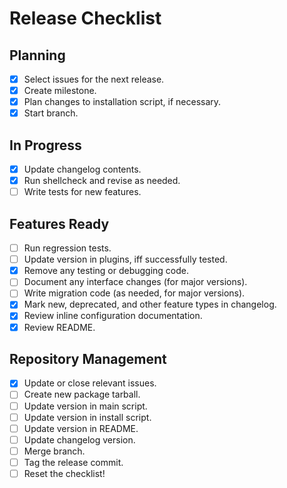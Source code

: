 # Release Checklist

## Planning

* [x] Select issues for the next release.
* [x] Create milestone.
* [x] Plan changes to installation script, if necessary.
* [x] Start branch.

## In Progress

* [x] Update changelog contents.
* [x] Run shellcheck and revise as needed.
* [ ] Write tests for new features.

## Features Ready

* [ ] Run regression tests.
* [ ] Update version in plugins, iff successfully tested.
* [x] Remove any testing or debugging code.
* [ ] Document any interface changes (for major versions).
* [ ] Write migration code (as needed, for major versions).
* [x] Mark new, deprecated, and other feature types in changelog.
* [x] Review inline configuration documentation.
* [x] Review README.

## Repository Management

* [x] Update or close relevant issues.
* [ ] Create new package tarball.
* [ ] Update version in main script.
* [ ] Update version in install script.
* [ ] Update version in README.
* [ ] Update changelog version.
* [ ] Merge branch.
* [ ] Tag the release commit.
* [ ] Reset the checklist!
